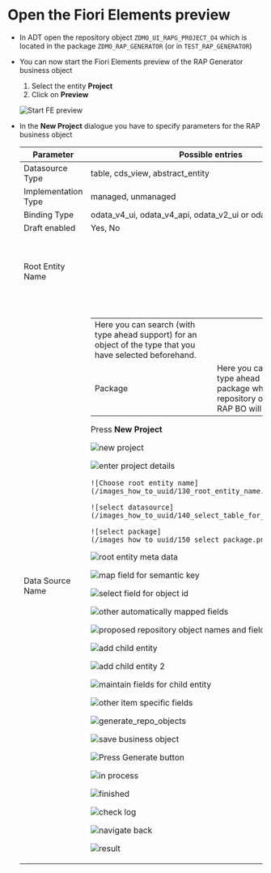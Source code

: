 
# Open the Fiori Elements preview

- In ADT open the repository object `ZDMO_UI_RAPG_PROJECT_O4` which is located in the package `ZDMO_RAP_GENERATOR` (or in `TEST_RAP_GENERATOR`)  

- You can now start the Fiori Elements preview of the RAP Generator business object
  
  1. Select the entity **Project**  
  2. Click on **Preview**   

   ![Start FE preview](/images_how_to_uuid/100_start_FE_preview.png)  

- In the **New Project** dialogue you have to specify parameters for the RAP business object 
   
  | Parameter    | Possible entries    | Explanation |
  |--------------|-----------|------------|
  | Datasource Type | table, cds_view, abstract_entity      |         |
  | Implementation Type | managed, unmanaged  |       |  
  | Binding Type  | odata_v4_ui, odata_v4_api, odata_v2_ui or odata_v2_api |   |
  | Draft enabled | Yes, No |  |   
  | Root Entity Name |  <EntityName> |  Here you should enter a meaningful name for your root entity |  
  | Data Source Name |  <Table Name> | Here you can search (with type ahead support) for an object of the type that you have selected beforehand. |
  | Package | <Package Name>  | Here you can search (with type ahead support) for a package where the repository objects of the RAP BO will be generated   |   
  
  Press **New Project**   
    
  ![new project](/images_how_to_uuid/110_new_project.png)   


   ![enter project details](/images_how_to_uuid/120_the_new_project_dialog.png)  

      ![Choose root entity name](/images_how_to_uuid/130_root_entity_name.png)   

      ![select datasource](/images_how_to_uuid/140_select_table_for_root_entity.png)  

      ![select package](/images_how_to_uuid/150_select_package.png)  


    ![root entity meta data](/images_how_to_uuid/200_select_root_entity_definition.png)   


    ![map field for semantic key](/images_how_to_uuid/300_map_field_for_object_id.png)   


    ![select field for object id](/images_how_to_uuid/310_select_object_id_field.png)   

    ![other automatically mapped fields](/images_how_to_uuid/320_show_other_mapped_fields.png)   

    ![proposed repository object names and field names](/images_how_to_uuid/330_show_proposed_repo_obj_names_and_field_names.png)   

    ![add child entity](/images_how_to_uuid/400_add_child_entity.png)   

    ![add child entity 2](/images_how_to_uuid/500_add_child_entity.png)   

    ![maintain fields for child entity](/images_how_to_uuid/530_maintain_fields_for_child.png)   

    ![other item specific fields](/images_how_to_uuid/540_rest_of_item_specifc_settings.png)   

    ![generate_repo_objects](/images_how_to_uuid/550_generate_repo_objects.png)  

    ![save business object](/images_how_to_uuid/600_create_save_bo.png)

    ![Press Generate button](/images_how_to_uuid/600_generate_objects.png)  

    ![in process](/images_how_to_uuid/610_in_process.png)   

     
    ![finished](/images_how_to_uuid/620_finished.png)


    ![check log](/images_how_to_uuid/650_check_log.png)  


    ![navigate back](/images_how_to_uuid/700_navigate_back_1.png)

    ![result](/images_how_to_uuid/800%20Result.png)









